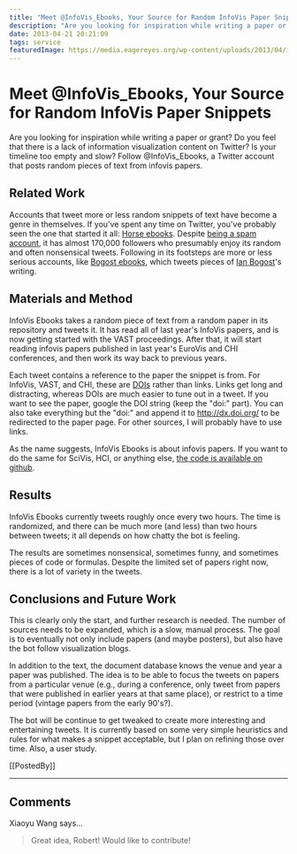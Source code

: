 ```yaml
---
title: "Meet @InfoVis_Ebooks, Your Source for Random InfoVis Paper Snippets"
description: "Are you looking for inspiration while writing a paper or grant? Do you feel that there is a lack of information visualization content on Twitter? Is your timeline too empty and slow? Follow @InfoVis_Ebooks, a Twitter account that posts random pieces of text from infovis papers."
date: 2013-04-21 20:21:09
tags: service
featuredImage: https://media.eagereyes.org/wp-content/uploads/2013/04/infovis-template.png
---
```


# Meet @InfoVis_Ebooks, Your Source for Random InfoVis Paper Snippets

Are you looking for inspiration while writing a paper or grant? Do you feel that there is a lack of information visualization content on Twitter? Is your timeline too empty and slow? Follow @InfoVis_Ebooks, a Twitter account that posts random pieces of text from infovis papers.

## Related Work

Accounts that tweet more or less random snippets of text have become a genre in themselves. If you've spent any time on Twitter, you've probably seen the one that started it all: <a href="https://twitter.com/Horse_ebooks">Horse ebooks</a>. Despite <a href="http://en.wikipedia.org/wiki/Horse_ebooks">being a spam account</a>, it has almost 170,000 followers who presumably enjoy its random and often nonsensical tweets. Following in its footsteps are more or less serious accounts, like <a href="https://twitter.com/bogost_ebooks">Bogost ebooks</a>, which tweets pieces of <a href="http://www.bogost.com">Ian Bogost</a>'s writing.

## Materials and Method

InfoVis Ebooks takes a random piece of text from a random paper in its repository and tweets it. It has read all of last year's InfoVis papers, and is now getting started with the VAST proceedings. After that, it will start reading infovis papers published in last year's EuroVis and CHI conferences, and then work its way back to previous years.

Each tweet contains a reference to the paper the snippet is from. For InfoVis, VAST, and CHI, these are <a href="http://en.wikipedia.org/wiki/Digital_object_identifier">DOIs</a> rather than links. Links get long and distracting, whereas DOIs are much easier to tune out in a tweet. If you want to see the paper, google the DOI string (keep the "doi:" part). You can also take everything but the "doi:" and append it to http://dx.doi.org/ to be redirected to the paper page. For other sources, I will probably have to use links.

As the name suggests, InfoVis Ebooks is about infovis papers. If you want to do the same for SciVis, HCI, or anything else, <a href="https://github.com/eagereyes/InfoVis_Ebooks">the code is available on github</a>.

## Results

InfoVis Ebooks currently tweets roughly once every two hours. The time is randomized, and there can be much more (and less) than two hours between tweets; it all depends on how chatty the bot is feeling.

The results are sometimes nonsensical, sometimes funny, and sometimes pieces of code or formulas. Despite the limited set of papers right now, there is a lot of variety in the tweets.

## Conclusions and Future Work

This is clearly only the start, and further research is needed. The number of sources needs to be expanded, which is a slow, manual process. The goal is to eventually not only include papers (and maybe posters), but also have the bot follow visualization blogs.

In addition to the text, the document database knows the venue and year a paper was published. The idea is to be able to focus the tweets on papers from a particular venue (e.g., during a conference, only tweet from papers that were published in earlier years at that same place), or restrict to a time period (vintage papers from the early 90's?).

The bot will be continue to get tweaked to create more interesting and entertaining tweets. It is currently based on some very simple heuristics and rules for what makes a snippet acceptable, but I plan on refining those over time.  Also, a user study.

[[PostedBy]]

<aside class="comments">

---
## Comments

Xiaoyu Wang says…
>	Great idea, Robert! Would like to contribute!

</aside>

